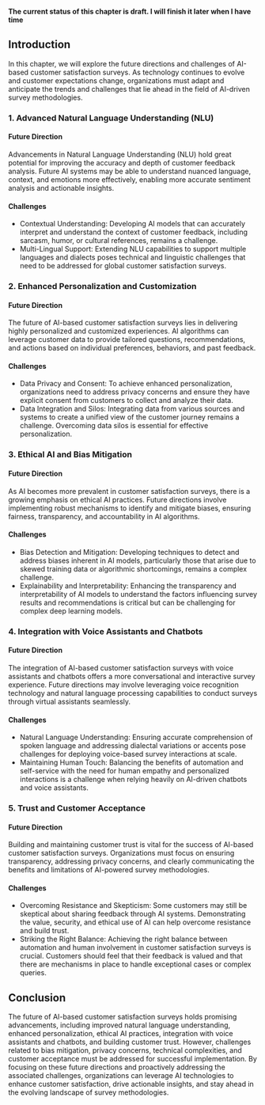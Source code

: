 **The current status of this chapter is draft. I will finish it later when I have time**

Introduction
------------

In this chapter, we will explore the future directions and challenges of AI-based customer satisfaction surveys. As technology continues to evolve and customer expectations change, organizations must adapt and anticipate the trends and challenges that lie ahead in the field of AI-driven survey methodologies.

### 1. Advanced Natural Language Understanding (NLU)

#### Future Direction

Advancements in Natural Language Understanding (NLU) hold great potential for improving the accuracy and depth of customer feedback analysis. Future AI systems may be able to understand nuanced language, context, and emotions more effectively, enabling more accurate sentiment analysis and actionable insights.

#### Challenges

* Contextual Understanding: Developing AI models that can accurately interpret and understand the context of customer feedback, including sarcasm, humor, or cultural references, remains a challenge.
* Multi-Lingual Support: Extending NLU capabilities to support multiple languages and dialects poses technical and linguistic challenges that need to be addressed for global customer satisfaction surveys.

### 2. Enhanced Personalization and Customization

#### Future Direction

The future of AI-based customer satisfaction surveys lies in delivering highly personalized and customized experiences. AI algorithms can leverage customer data to provide tailored questions, recommendations, and actions based on individual preferences, behaviors, and past feedback.

#### Challenges

* Data Privacy and Consent: To achieve enhanced personalization, organizations need to address privacy concerns and ensure they have explicit consent from customers to collect and analyze their data.
* Data Integration and Silos: Integrating data from various sources and systems to create a unified view of the customer journey remains a challenge. Overcoming data silos is essential for effective personalization.

### 3. Ethical AI and Bias Mitigation

#### Future Direction

As AI becomes more prevalent in customer satisfaction surveys, there is a growing emphasis on ethical AI practices. Future directions involve implementing robust mechanisms to identify and mitigate biases, ensuring fairness, transparency, and accountability in AI algorithms.

#### Challenges

* Bias Detection and Mitigation: Developing techniques to detect and address biases inherent in AI models, particularly those that arise due to skewed training data or algorithmic shortcomings, remains a complex challenge.
* Explainability and Interpretability: Enhancing the transparency and interpretability of AI models to understand the factors influencing survey results and recommendations is critical but can be challenging for complex deep learning models.

### 4. Integration with Voice Assistants and Chatbots

#### Future Direction

The integration of AI-based customer satisfaction surveys with voice assistants and chatbots offers a more conversational and interactive survey experience. Future directions may involve leveraging voice recognition technology and natural language processing capabilities to conduct surveys through virtual assistants seamlessly.

#### Challenges

* Natural Language Understanding: Ensuring accurate comprehension of spoken language and addressing dialectal variations or accents pose challenges for deploying voice-based survey interactions at scale.
* Maintaining Human Touch: Balancing the benefits of automation and self-service with the need for human empathy and personalized interactions is a challenge when relying heavily on AI-driven chatbots and voice assistants.

### 5. Trust and Customer Acceptance

#### Future Direction

Building and maintaining customer trust is vital for the success of AI-based customer satisfaction surveys. Organizations must focus on ensuring transparency, addressing privacy concerns, and clearly communicating the benefits and limitations of AI-powered survey methodologies.

#### Challenges

* Overcoming Resistance and Skepticism: Some customers may still be skeptical about sharing feedback through AI systems. Demonstrating the value, security, and ethical use of AI can help overcome resistance and build trust.
* Striking the Right Balance: Achieving the right balance between automation and human involvement in customer satisfaction surveys is crucial. Customers should feel that their feedback is valued and that there are mechanisms in place to handle exceptional cases or complex queries.

Conclusion
----------

The future of AI-based customer satisfaction surveys holds promising advancements, including improved natural language understanding, enhanced personalization, ethical AI practices, integration with voice assistants and chatbots, and building customer trust. However, challenges related to bias mitigation, privacy concerns, technical complexities, and customer acceptance must be addressed for successful implementation. By focusing on these future directions and proactively addressing the associated challenges, organizations can leverage AI technologies to enhance customer satisfaction, drive actionable insights, and stay ahead in the evolving landscape of survey methodologies.
